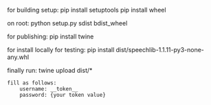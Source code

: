 for building setup:
    pip install setuptools
    pip install wheel

on root:
    python setup.py sdist bdist_wheel

for publishing:
    pip install twine

for install locally for testing:
    pip install dist/speechlib-1.1.11-py3-none-any.whl

finally run:
    twine upload dist/*

    fill as follows:
        username: __token__
        password: {your token value}